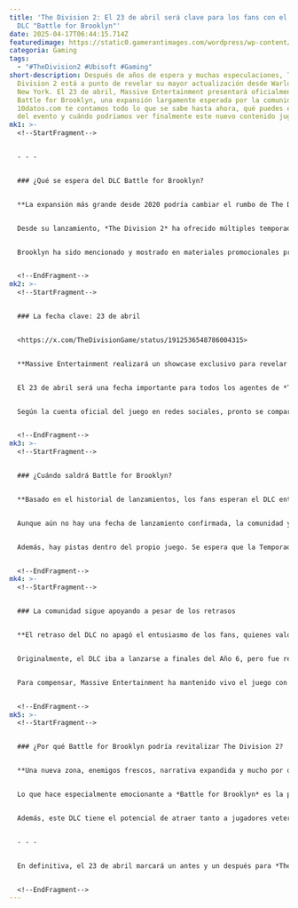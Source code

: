 ```yaml
---
title: 'The Division 2: El 23 de abril será clave para los fans con el esperado
  DLC "Battle for Brooklyn"'
date: 2025-04-17T06:44:15.714Z
featuredimage: https://static0.gamerantimages.com/wordpress/wp-content/uploads/2025/04/division-2-event.jpg?q=70&fit=crop&w=1140&h=&dpr=1
categoria: Gaming
tags:
  - "#TheDivision2 #Ubisoft #Gaming"
short-description: Después de años de espera y muchas especulaciones, The
  Division 2 está a punto de revelar su mayor actualización desde Warlords of
  New York. El 23 de abril, Massive Entertainment presentará oficialmente el DLC
  Battle for Brooklyn, una expansión largamente esperada por la comunidad. En
  10datos.com te contamos todo lo que se sabe hasta ahora, qué puedes esperar
  del evento y cuándo podríamos ver finalmente este nuevo contenido jugable.
mk1: >-
  <!--StartFragment-->


  - - -


  ### ¿Qué se espera del DLC Battle for Brooklyn?


  **La expansión más grande desde 2020 podría cambiar el rumbo de The Division 2.**


  Desde su lanzamiento, *The Division 2* ha ofrecido múltiples temporadas, eventos y actualizaciones. Sin embargo, su última gran expansión, *Warlords of New York*, llegó en 2020. Desde entonces, los fans han estado esperando algo del mismo calibre, y *Battle for Brooklyn* parece ser exactamente eso. Aunque inicialmente se había descartado la inclusión de Brooklyn en el juego base, Massive Entertainment ha confirmado que esta nueva zona será el centro del próximo gran contenido.


  Brooklyn ha sido mencionado y mostrado en materiales promocionales previos al lanzamiento del juego, por lo que su regreso es tanto una novedad como un acto de justicia para la comunidad. Esta expansión promete no solo una nueva localización, sino también una narrativa fresca, enemigos inéditos y posiblemente nuevos modos o sistemas jugables.


  <!--EndFragment-->
mk2: >-
  <!--StartFragment-->


  ### La fecha clave: 23 de abril


  <https://x.com/TheDivisionGame/status/1912536548786004315>


  **Massive Entertainment realizará un showcase exclusivo para revelar todos los detalles del DLC.**


  El 23 de abril será una fecha importante para todos los agentes de *The Division 2*. Ese día, Massive Entertainment llevará a cabo una presentación en formato showcase que incluirá avances cinemáticos, jugabilidad en vivo y comentarios del equipo desarrollador. Se espera que también se revele la fecha oficial de lanzamiento del DLC.


  Según la cuenta oficial del juego en redes sociales, pronto se compartirá el enlace a YouTube y el horario específico del evento. Si el formato es similar al del anuncio de *Warlords of New York*, los jugadores pueden anticipar una presentación bien estructurada, llena de sorpresas y posiblemente una demo de lo que traerá Brooklyn al universo de *The Division*.


  <!--EndFragment-->
mk3: >-
  <!--StartFragment-->


  ### ¿Cuándo saldrá Battle for Brooklyn?


  **Basado en el historial de lanzamientos, los fans esperan el DLC entre finales de mayo y principios de junio.**


  Aunque aún no hay una fecha de lanzamiento confirmada, la comunidad ya ha comenzado a especular. Muchos jugadores experimentados creen que *Battle for Brooklyn* podría lanzarse entre el 27 de mayo y el 10 de junio. Esta teoría se basa en los patrones anteriores de Massive Entertainment, que suelen revelar contenido importante entre cuatro y cinco semanas antes de su publicación.


  Además, hay pistas dentro del propio juego. Se espera que la Temporada 3 del Año 6 y el evento *Reanimated* terminen en fechas similares a ese rango, lo cual hace muy probable que el DLC llegue justo después como parte de la transición entre temporadas. Sin embargo, todo se confirmará oficialmente durante el showcase.


  <!--EndFragment-->
mk4: >-
  <!--StartFragment-->


  ### La comunidad sigue apoyando a pesar de los retrasos


  **El retraso del DLC no apagó el entusiasmo de los fans, quienes valoran la calidad antes que la rapidez.**


  Originalmente, el DLC iba a lanzarse a finales del Año 6, pero fue retrasado sin nueva fecha. Esto generó algo de frustración, pero también una oleada de comprensión por parte de la comunidad, que aplaudió la decisión de priorizar la calidad del contenido por encima de cumplir fechas.


  Para compensar, Massive Entertainment ha mantenido vivo el juego con eventos como el *Valentine’s Projects Chain* y actualizaciones regulares con mejoras, corrección de errores y pequeños ajustes en la jugabilidad. Estas acciones han servido para mantener el interés de la base de jugadores y preparar el terreno para una expansión de gran escala.


  <!--EndFragment-->
mk5: >-
  <!--StartFragment-->


  ### ¿Por qué Battle for Brooklyn podría revitalizar The Division 2?


  **Una nueva zona, enemigos frescos, narrativa expandida y mucho por descubrir.**


  Lo que hace especialmente emocionante a *Battle for Brooklyn* es la promesa de reinvención. Incluir una zona completamente nueva como Brooklyn abre muchas posibilidades en cuanto a misiones, entornos urbanos renovados, mecánicas inéditas y lore expandido. Podríamos ver la introducción de nuevas facciones enemigas, sistemas de progresión únicos y hasta modos cooperativos o competitivos actualizados.


  Además, este DLC tiene el potencial de atraer tanto a jugadores veteranos como a nuevos usuarios. Si Massive Entertainment logra ofrecer una experiencia sólida, podría marcar el inicio de una nueva era para *The Division 2*, e incluso allanar el camino para lo que sería una eventual tercera entrega de la saga.


  - - -


  En definitiva, el 23 de abril marcará un antes y un después para *The Division 2*. Desde **10datos.com**, te invitamos a seguir de cerca el showcase, porque todo indica que Brooklyn no solo será una expansión… será un renacer para la franquicia. ¿Estás listo para regresar a las calles de Nueva York?


  <!--EndFragment-->
---
```

